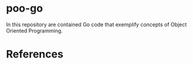 # poo-go
In this repository are contained Go code that exemplify concepts of Object Oriented Programming.

# References

